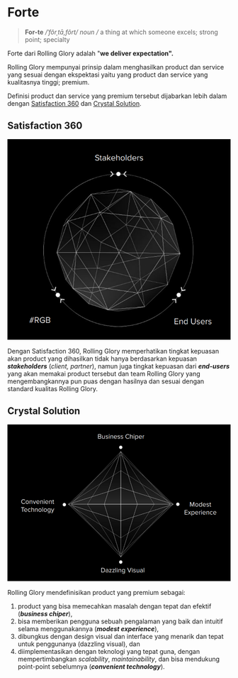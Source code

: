 # Forte

> **For-te** _/ˈfôrˌtā,fôrt/_ _noun_ _/_ a thing at which someone excels;  strong point; specialty

Forte dari Rolling Glory adalah "**we deliver expectation".**

Rolling Glory mempunyai prinsip dalam menghasilkan product dan service yang sesuai dengan ekspektasi yaitu yang product dan service yang kualitasnya tinggi; premium.

Definisi product dan service yang premium tersebut dijabarkan lebih dalam dengan [Satisfaction 360](forte.md#satisfaction-360) dan [Crystal Solution](forte.md#crystal-solution).

## Satisfaction 360

![Satisfaction 360](<../.gitbook/assets/image (5).png>)

Dengan Satisfaction 360, Rolling Glory memperhatikan tingkat kepuasan akan product yang dihasilkan tidak hanya berdasarkan kepuasan _**stakeholders**_ (_client, partner_), namun juga tingkat kepuasan dari _**end-users**_ yang akan memakai product tersebut dan team Rolling Glory yang mengembangkannya pun puas dengan hasilnya dan sesuai dengan standard kualitas Rolling Glory.

## Crystal Solution

![Crystal Solution](<../.gitbook/assets/image (4).png>)

Rolling Glory mendefinisikan product yang premium sebagai:

1. product yang bisa memecahkan masalah dengan tepat dan efektif (_**business chiper**_),&#x20;
2. bisa memberikan pengguna sebuah pengalaman yang baik dan intuitif selama menggunakannya (_**modest experience**_),&#x20;
3. dibungkus dengan design visual dan interface yang menarik dan tepat untuk penggunanya (dazzling visual), dan&#x20;
4. diimplementasikan dengan teknologi yang tepat guna, dengan mempertimbangkan _scalability_, _maintainability_, dan bisa mendukung point-point sebelumnya (_**convenient technology**_).



